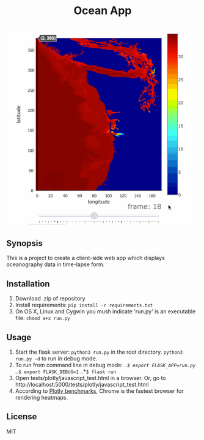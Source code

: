 <h1 align="center">Ocean App<h1/>

<p align="center">
    <img src ="app/static/slider_demo2.gif?" />
</p>

## Synopsis

This is a project to create a client-side web app which displays oceanography data in time-lapse form. 

## Installation

1. Download .zip of repository
2. Install requirements: `pip install -r requirements.txt`
3. On OS X, Linux and Cygwin you mush indicate 'run.py' is an executable file: `chmod a+x run.py`

## Usage

1. Start the flask server: `python3 run.py` in the root directory. `python3 run.py -d` to run in debug mode.
2. To run from command line in debug mode: 
    ..*`$ export FLASK_APP=run.py`
    ..*`$ export FLASK_DEBUG=1`
    ..*`$ flask run`
3. Open tests/plotly/javascript_test.html in a browser. Or, go to http://localhost:5000/tests/plotly/javascript_test.html
4. According to [Plotly benchmarks](https://plot.ly/benchmarks/ "this"), Chrome is the fastest browser for rendering heatmaps.

## License

MIT

